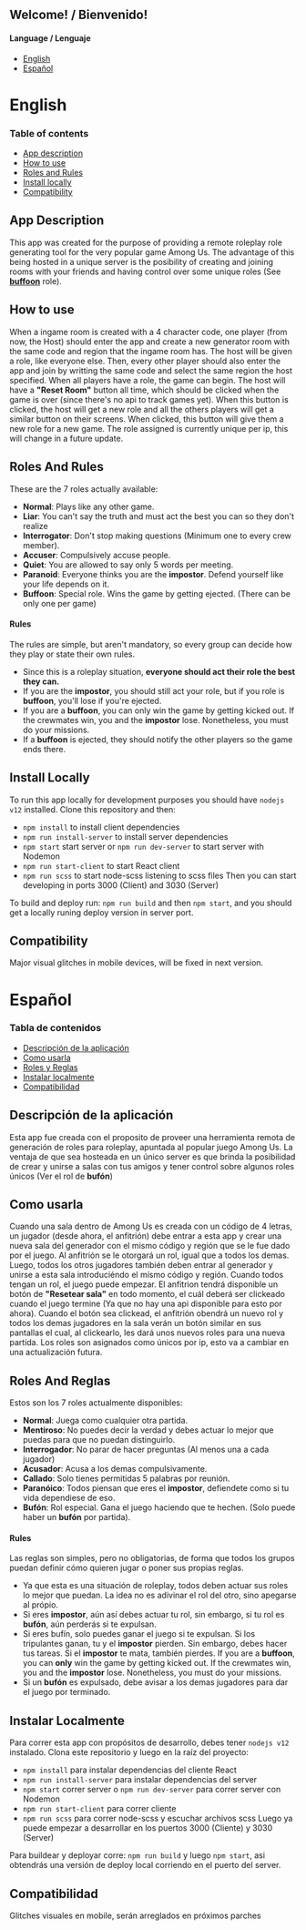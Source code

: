 ## Welcome! / Bienvenido!

#### Language / Lenguaje
- [English](#english)
- [Español](#español)

# English

### Table of contents
- [App description](#descriptionEN)
- [How to use](#usageEN)
- [Roles and Rules](#rulesEN)
- [Install locally](#installEN)
- [Compatibility](#compatibilityEN)


## App Description
This app was created for the purpose of providing a remote roleplay role generating tool for the very popular game Among Us. The advantage of this being hosted in a unique server is the posibility of creating and joining rooms with your friends and having control over some unique roles (See [**buffoon**](#buffoon) role).

## How to use
When a ingame room is created with a 4 character code, one player (from now, the Host) should enter the app and create a new generator room with the same code and region that the ingame room has. The host will be given a role, like everyone else. Then, every other player should also enter the app and join by writting the same code and select the same region the host specified. When all players have a role, the game can begin. The host will have a **"Reset Room"** button all time, which should be clicked when the game is over (since there's no api to track games yet). When this button is clicked, the host will get a new role and all the others players will get a similar button on their screens. When clicked, this button will give them a new role for a new game. 
The role assigned is currently unique per ip, this will change in a future update.

## Roles And Rules
These are the 7 roles actually available:
- **Normal**: Plays like any other game.
- **Liar**: You can't say the truth and must act the best you can so they don't realize
- **Interrogator**: Don't stop making questions (Minimum one to every crew member).
- **Accuser**: Compulsively accuse people.
- **Quiet**: You are allowed to say only 5 words per meeting.
- **Paranoid**: Everyone thinks you are the **impostor**. Defend yourself like your life depends on it.
- **Buffoon**: Special role. Wins the game by getting ejected. (There can be only one per game)

#### Rules
The rules are simple, but aren't mandatory, so every group can decide how they play or state their own rules. 
- Since this is a roleplay situation, **everyone should act their role the best they can.**
- If you are the **impostor**, you should still act your role, but if you role is **buffoon**, you'll lose if you're ejected.
- If you are a **buffoon**, you can only win the game by getting kicked out. If the crewmates win, you and the **impostor** lose. Nonetheless, you must do your missions.
- If a **buffoon** is ejected, they should notify the other players so the game ends there.

## Install Locally
To run this app locally for development purposes you should have `nodejs v12` installed. Clone this repository and then:
- `npm install` to install client dependencies
- `npm run install-server` to install server dependencies
- `npm start` start server or `npm run dev-server` to start server with Nodemon
- `npm run start-client` to start React client
- `npm run scss` to start node-scss listening to scss files
Then you can start developing in ports 3000 (Client) and 3030 (Server)

To build and deploy run:
`npm run build` and then `npm start`, and you should get a locally runing deploy version in server port.

## Compatibility
Major visual glitches in mobile devices, will be fixed in next version.

# Español

### Tabla de contenidos
- [Descripción de la aplicación](#descriptionES)
- [Como usarla](#usageES)
- [Roles y Reglas](#rulesES)
- [Instalar localmente](#installES)
- [Compatibilidad](#compatibilityES)


## Descripción de la aplicación
Esta app fue creada con el proposito de proveer una herramienta remota de generación de roles para roleplay, apuntada al popular juego Among Us. La ventaja de que sea hosteada en un único server es que brinda la posibilidad de crear y unirse a salas con tus amigos y tener control sobre algunos roles únicos (Ver el rol de **bufón**)

## Como usarla
Cuando una sala dentro de Among Us es creada con un código de 4 letras, un jugador (desde ahora, el anfitrión) debe entrar a esta app y crear una nueva sala del generador con el mismo código y región que se le fue dado por el juego. Al anfitrión se le otorgará un rol, igual que a todos los demas. Luego, todos los otros jugadores también deben entrar al generador y unirse a esta sala introduciéndo el mísmo código y región. Cuando todos tengan un rol, el juego puede empezar. El anfitrion tendrá disponible un botón de **"Resetear sala"** en todo momento, el cuál deberá ser clickeado cuando el juego termine (Ya que no hay una api disponible para esto por ahora). Cuando el botón sea clickead, el anfitrión obendrá un nuevo rol y todos los demas jugadores en la sala verán un botón similar en sus pantallas el cual, al clickearlo, les dará unos nuevos roles para una nueva partida. Los roles son asignados como únicos por ip, esto va a cambiar en una actualización futura.

## Roles And Reglas
Estos son los 7 roles actualmente disponibles:
- **Normal**: Juega como cualquier otra partida.
- **Mentiroso**: No puedes decir la verdad y debes actuar lo mejor que puedas para que no puedan distinguirlo.
- **Interrogador**: No parar de hacer preguntas (Al menos una a cada jugador)
- **Acusador**: Acusa a los demas compulsivamente.
- **Callado**: Solo tienes permitidas 5 palabras por reunión.
- **Paranóico**: Todos piensan que eres el **impostor**, defiendete como si tu vida dependiese de eso.
- **Bufón**: Rol especial. Gana el juego haciendo que te hechen. (Solo puede haber un **bufón** por partida).

#### Rules
Las reglas son simples, pero no obligatorias, de forma que todos los grupos puedan definir cómo quieren jugar o poner sus propias reglas.
- Ya que esta es una situación de roleplay, todos deben actuar sus roles lo mejor que puedan. La idea no es adivinar el rol del otro, sino apegarse al própio.
- Si eres **impostor**, aún así debes actuar tu rol, sin embargo, si tu rol es **bufón**, aún perderás si te expulsan. 
- Si eres bufín, solo puedes ganar el juego si te expulsan. Si los tripulantes ganan, tu y el **impostor** pierden. Sin embargo, debes hacer tus tareas. Si el **impostor** te mata, también pierdes.
If you are a **buffoon**, you can **only** win the game by getting kicked out. If the crewmates win, you and the **impostor** lose. Nonetheless, you must do your missions.
- Si un **bufón** es expulsado, debe avisar a los demas jugadores para dar el juego por terminado.

## Instalar Localmente
Para correr esta app con propósitos de desarrollo, debes tener `nodejs v12` instalado. Clona este repositorio y luego en la raíz del proyecto:
- `npm install` para instalar dependencias del cliente React
- `npm run install-server` para instalar dependencias del server
- `npm start` correr server o `npm run dev-server` para correr server con Nodemon
- `npm run start-client` para correr cliente
- `npm run scss` para correr node-scss y escuchar archivos scss
Luego ya puede empezar a desarrollar en los puertos 3000 (Cliente) y 3030 (Server)

Para buildear y deployar corre:
`npm run build` y luego `npm start`, asi obtendrás una versión de deploy local corriendo en el puerto del server.

## Compatibilidad
Glitches visuales en mobile, serán arreglados en próximos parches
